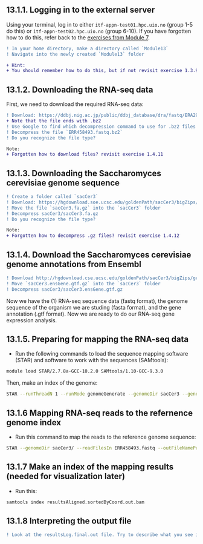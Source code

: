 ## 13.1.1. Logging in to the external server
Using your terminal, log in to either `itf-appn-test01.hpc.uio.no` (group 1-5 do this) or `itf-appn-test02.hpc.uio.no` (group
6-10). If you have forgotten how to do this, refer back to the [exercises from Module 7](https://github.com/BIOS3010/Module-7---HTS/blob/main/00-Get_started.md#logging-on-to-the-server).

```diff
! In your home directory, make a directory called `Module13` 
! Navigate into the newly created `Module13` folder
```

```diff
+ Hint:
+ You should remember how to do this, but if not revisit exercise 1.3.9 and 1.3.3
```

## 13.1.2. Downloading the RNA-seq data
First, we need to download the required RNA-seq data:
```diff
! Download: https://ddbj.nig.ac.jp/public/ddbj_database/dra/fastq/ERA294/ERA294220/ERX424840/ERR458493.fastq.bz2
+ Note that the file ends with .bz2
! Use Google to find which decompression command to use for .bz2 files
! Decompress the file `ERR458493.fastq.bz2`
! Do you recognize the file type?
```

```diff
Note: 
+ Forgotten how to download files? revisit exercise 1.4.11
```

## 13.1.3. Downloading the Saccharomyces cerevisiae genome sequence

```diff
! Create a folder called `sacCer3`
! Download: https://hgdownload.soe.ucsc.edu/goldenPath/sacCer3/bigZips/sacCer3.fa.gz
! Move the file `sacCer3.fa.gz` into the `sacCer3` folder
! Decompress sacCer3/sacCer3.fa.gz
! Do you recognize the file type?
```
```diff
Note: 
+ Forgotten how to decompress .gz files? revisit exercise 1.4.12
```

## 13.1.4. Download the Saccharomyces cerevisiae genome annotations from Ensembl
```diff
! Download http://hgdownload.cse.ucsc.edu/goldenPath/sacCer3/bigZips/genes/sacCer3.ensGene.gtf.gz
! Move `sacCer3.ensGene.gtf.gz` into the `sacCer3` folder
! Decompress sacCer3/sacCer3.ensGene.gtf.gz
```

Now we have the (1) RNA-seq sequence data (fastq format), the genome sequence of the organism we are studing (fasta format), and the gene annotation (.gtf format). Now we are ready to do our RNA-seq gene expression analysis.

## 13.1.5. Preparing for mapping the RNA-seq data
- Run the following commands to load the sequence mapping software (STAR) and software to work with the sequences (SAMtools):

```bash
module load STAR/2.7.8a-GCC-10.2.0 SAMtools/1.10-GCC-9.3.0
```
Then, make an index of the genome:

```bash
STAR --runThreadN 1 --runMode genomeGenerate --genomeDir sacCer3 --genomeFastaFiles sacCer3/sacCer3.fa --sjdbGTFfile sacCer3/sacCer3.ensGene.gtf --sjdbOverhang 49
```

## 13.1.6 Mapping RNA-seq reads to the refernence genome index
- Run this command to map the reads to the reference genome sequence:

```bash
STAR --genomeDir sacCer3/ --readFilesIn ERR458493.fastq --outFileNamePrefix results --outFilterMultimapNmax 1 --outSAMtype BAM SortedByCoordinate --runThreadN 1 --alignIntronMin 1 --alignIntronMax 2500
```

## 13.1.7 Make an index of the mapping results (needed for visualization later)
- Run this:
```bash
samtools index resultsAligned.sortedByCoord.out.bam
```

## 13.1.8 Interpreting the output file
```diff
! Look at the resultsLog.final.out file. Try to describe what you see in the file.
```
